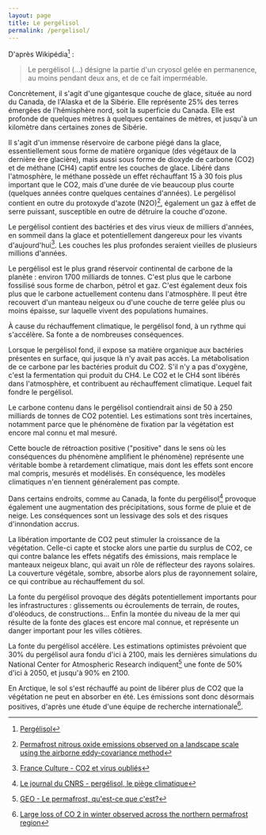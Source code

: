 ```yaml
---
layout: page
title: Le pergélisol
permalink: /pergelisol/
---
```


D'après Wikipédia[^wikipedia] :

> Le pergélisol (...) désigne la partie d'un cryosol gelée en permanence, au moins pendant deux ans, et de ce fait imperméable.

Concrètement, il s'agit d'une gigantesque couche de glace, située au nord du Canada, de l'Alaska et de la Sibérie. Elle représente 25% des terres émergées de l'hémisphère nord, soit la superficie du Canada. Elle est profonde de quelques mètres à quelques centaines de mètres, et jusqu'à un kilomètre dans certaines zones de Sibérie.

Il s'agit d'un immense réservoire de carbone piégé dans la glace, essentiellement sous forme de matière organique (des végétaux de la dernière ère glacière), mais aussi sous forme de dioxyde de carbone (CO2) et de méthane (CH4) captif entre les couches de glace. Libéré dans l'atmosphère, le méthane possède un effet réchauffant 15 à 30 fois plus important que le CO2, mais d'une durée de vie beaucoup plus courte (quelques années contre quelques centaines d'années). Le pergélisol contient en outre du protoxyde d'azote (N2O)[^n2o], également un gaz à effet de serre puissant, susceptible en outre de détruire la couche d'ozone.

Le pergélisol contient des bactéries et des virus vieux de milliers d'années, en sommeil dans la glace et potentiellement dangereux pour les vivants d'aujourd'hui[^boite-pandore]. Les couches les plus profondes seraient vieilles de plusieurs millions d'années.

Le pergélisol est le plus grand réservoir continental de carbone de la planète : environ 1700 milliards de tonnes. C'est plus que le carbone fossilisé sous forme de charbon, pétrol et gaz. C'est également deux fois plus que le carbone actuellement contenu dans l'atmosphère. Il peut être recouvert d'un manteau neigeux ou d'une couche de terre gelée plus ou moins épaisse, sur laquelle vivent des populations humaines.

À cause du réchauffement climatique, le pergélisol fond, à un rythme qui s'accélère. Sa fonte a de nombreuses conséquences.

Lorsque le pergélisol fond, il expose sa matière organique aux bactéries présentes en surface, qui jusque là n'y avait pas accès. La métabolisation de ce carbone par les bactéries produit du CO2. S'il n'y a pas d'oxygène, c'est la fermentation qui produit du CH4. Le CO2 et le CH4 sont libérés dans l'atmosphère, et contribuent au réchauffement climatique. Lequel fait fondre le pergélisol.

Le carbone contenu dans le pergélisol contiendrait ainsi de 50 à 250 milliards de tonnes de CO2 potentiel. Les estimations sont très incertaines, notamment parce que le phénomène de fixation par la végétation est encore mal connu et mal mesuré.

Cette boucle de rétroaction positive ("positive" dans le sens où les conséquences du phénomène amplifient le phénomène) représente une véritable bombe à retardement climatique, mais dont les effets sont encore mal compris, mesurés et modélisés. En conséquence, les modèles climatiques n'en tiennent généralement pas compte.

Dans certains endroits, comme au Canada, la fonte du pergélisol[^piege-climatique] provoque également une augmentation des précipitations, sous forme de pluie et de neige. Les conséquences sont un lessivage des sols et des risques d'innondation accrus.

La libération importante de CO2 peut stimuler la croissance de la végétation. Celle-ci capte et stocke alors une partie du surplus de CO2, ce qui contre balance les effets négatifs des émissions, mais remplace le manteaux neigeux blanc, qui avait un rôle de réflecteur des rayons solaires. La couverture végétale, sombre, absorbe alors plus de rayonnement solaire, ce qui contribue au réchauffement du sol.

La fonte du pergélisol provoque des dégâts potentiellement importants pour les infrastructures : glissements ou écroulements de terrain, de routes, d'oléoducs, de constructions... Enfin la montée du niveau de la mer qui résulte de la fonte des glaces est encore mal connue, et représente un danger important pour les villes côtières.

La fonte du pergélisol accélère. Les estimations optimistes prévoient que 30% du pergélisol aura fondu d'ici à 2100, mais les dernières simulations du National Center for Atmospheric Research indiquent[^ncar] une fonte de 50% d'ici à 2050, et jusqu'à 90% en 2100.

En Arctique, le sol s'est réchauffé au point de libérer plus de CO2 que la végétation ne peut en absorber en été. Les émissions sont donc désormais positives, d'après une étude d'une équipe de recherche internationale[^emissions-nettes].

[^wikipedia]: [Pergélisol](https://fr.wikipedia.org/wiki/Perg%C3%A9lisol)
[^piege-climatique]: [Le journal du CNRS - pergélisol, le piège climatique](https://lejournal.cnrs.fr/articles/pergelisol-le-piege-climatique)
[^boite-pandore]: [France Culture - CO2 et virus oubliés](https://www.franceculture.fr/ecologie-et-environnement/co2-et-virus-oublies-le-permafrost-est-une-boite-de-pandore)
[^n2o]: [Permafrost nitrous oxide emissions observed on a landscape scale using the airborne eddy-covariance method](https://www.atmos-chem-phys.net/19/4257/2019/)
[^ncar]: [GEO - Le permafrost, qu'est-ce que c'est?](https://www.geo.fr/environnement/permafrost-gaz-methane-rechauffement-climatique-53512)
[^emissions-nettes]: [Large loss of CO 2 in winter observed across the northern permafrost region](https://www.nature.com/articles/s41558-019-0592-8.epdf)